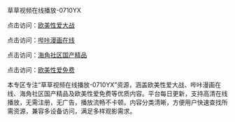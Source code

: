 草草视频在线播放-0710YX

点击访问：<a href="https://heiliaoll4qsx.pages.dev">欧美性爱大战</a>

点击访问：<a href="https://heiliaowzu4ur.pages.dev">哔咔漫画在线</a>

点击访问：<a href="https://heiliaozj3tjd.pages.dev">海角社区国产精品</a>

点击访问：<a href="https://heiliaoe8ajia.pages.dev">欧美性爱免费</a>

本专区专注“草草视频在线播放-0710YX”资源，涵盖欧美性爱大战、哔咔漫画在线、海角社区国产精品及欧美性爱免费等优质内容。平台每日更新，支持高清在线播放，无需注册，无广告，播放流畅不卡顿。内容分类清晰，方便用户快速查找所需资源，兼容多设备访问，满足多样观影需求。

<span style="display:none;">[Canonical link](https://github.com/bay20250710/so33)</span>
